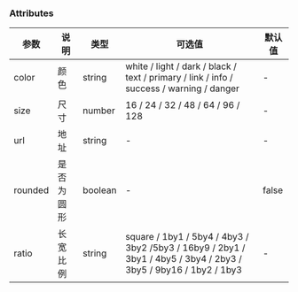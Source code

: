 <tu-image :size="24" url="https://bulma.io/images/placeholders/24x24.png"></tu-image>
<tu-image :size="128" url="https://bulma.io/images/placeholders/24x24.png"></tu-image>
<tu-image :size="128" url="https://bulma.io/images/placeholders/128x128.png" :rounded="true"></tu-image>
<tu-image  url="https://bulma.io/images/placeholders/128x128.png" :rounded="true" ratio="5by4"></tu-image>

### Attributes
| 参数      | 说明    | 类型      | 可选值       | 默认值   |
|---------- |-------- |---------- |-------------  |-------- |
| color | 颜色 | string | white / light / dark / black / text / primary / link / info / success / warning / danger |     -     |
| size  | 尺寸 | number | 16 / 24 / 32 / 48 / 64 / 96 / 128 |    -     |
| url  | 地址 | string | - |    -     |
| rounded |  是否为圆形 | boolean |-| false |
| ratio |  长宽比例 |  string | square / 1by1 / 5by4 / 4by3 / 3by2 /5by3 / 16by9 / 2by1 / 3by1 / 4by5 / 3by4 / 2by3 / 3by5 / 9by16 / 1by2 / 1by3  | - |
